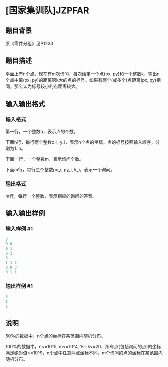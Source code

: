 # [国家集训队]JZPFAR

## 题目背景

原《零件分组》见P1233

## 题目描述

平面上有n个点。现在有m次询问，每次给定一个点(px, py)和一个整数k，输出n个点中离(px, py)的距离第k大的点的标号。如果有两个(或多个)点距离(px, py)相同，那么认为标号较小的点距离较大。

## 输入输出格式

### 输入格式

第一行，一个整数n，表示点的个数。

下面n行，每行两个整数x\_i, y\_i，表示n个点的坐标。点的标号按照输入顺序，分别为1..n。

下面一行，一个整数m，表示询问个数。

下面m行，每行三个整数px\_i, py\_i, k\_i，表示一个询问。

### 输出格式

m行，每行一个整数，表示相应的询问的答案。

## 输入输出样例

### 输入样例 #1

```cpp
3
0 0
0 1
0 2
3
1 1 2
0 0 3
0 1 1
```


### 输出样例 #1

```cpp
3
1
1
```


## 说明

50%的数据中，n个点的坐标在某范围内随机分布。

100%的数据中，n<=10^5, m<=10^4, 1<=k<=20，所有点(包括询问的点)的坐标满足绝对值<=10^9，n个点中任意两点坐标不同，m个询问的点的坐标在某范围内随机分布。

